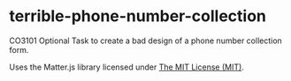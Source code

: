# terrible-phone-number-collection

CO3101 Optional Task to create a bad design of a phone number collection form.

Uses the Matter.js library licensed under [The MIT License (MIT)](https://opensource.org/licenses/MIT).
